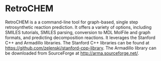 # RetroCHEM
RetroCHEM is a a command-line tool for graph-based, single step retrosynthetic reaction prediction. It offers a variety of options, including SMILES tutorials, SMILES parsing, conversion to MDL MolFile and graph formats, and predicting decomposition reactions. It  leverages the Stanford C++ and Armadillo libraries. The Stanford C++ libraries can be found at https://github.com/zelenski/stanford-cpp-library. The Armadillo library can be downloaded from SourceForge at http://arma.sourceforge.net/.

